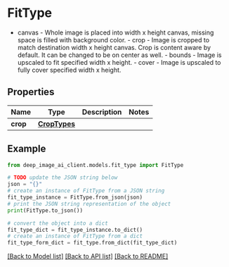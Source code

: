 # FitType

- canvas - Whole image is placed into width x height canvas, missing space is filled with background color. - crop - Image is cropped to match destination width x height canvas. Crop is content aware by default. It can be changed to be on center as well. - bounds - Image is upscaled to fit specified width x height. - cover - Image is upscaled to fully cover specified width x height. 

## Properties

Name | Type | Description | Notes
------------ | ------------- | ------------- | -------------
**crop** | [**CropTypes**](CropTypes.md) |  | 

## Example

```python
from deep_image_ai_client.models.fit_type import FitType

# TODO update the JSON string below
json = "{}"
# create an instance of FitType from a JSON string
fit_type_instance = FitType.from_json(json)
# print the JSON string representation of the object
print(FitType.to_json())

# convert the object into a dict
fit_type_dict = fit_type_instance.to_dict()
# create an instance of FitType from a dict
fit_type_form_dict = fit_type.from_dict(fit_type_dict)
```
[[Back to Model list]](../README.md#documentation-for-models) [[Back to API list]](../README.md#documentation-for-api-endpoints) [[Back to README]](../README.md)


